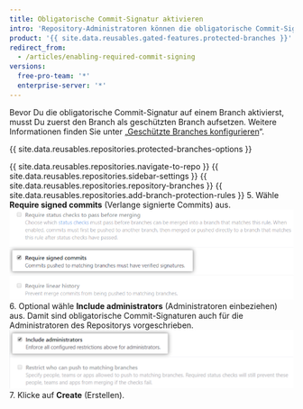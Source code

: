 ```yaml
---
title: Obligatorische Commit-Signatur aktivieren
intro: 'Repository-Administratoren können die obligatorische Commit-Signatur auf einem Branch erzwingen, um alle Commits zu blockieren, die nicht signiert und verifiziert sind.'
product: '{{ site.data.reusables.gated-features.protected-branches }}'
redirect_from:
  - /articles/enabling-required-commit-signing
versions:
  free-pro-team: '*'
  enterprise-server: '*'
---
```


Bevor Du die obligatorische Commit-Signatur auf einem Branch aktivierst, musst Du zuerst den Branch als geschützten Branch aufsetzen. Weitere Informationen finden Sie unter „[Geschützte Branches konfigurieren](/github/administering-a-repository/configuring-protected-branches)“.

{{ site.data.reusables.repositories.protected-branches-options }}

{{ site.data.reusables.repositories.navigate-to-repo }}
{{ site.data.reusables.repositories.sidebar-settings }}
{{ site.data.reusables.repositories.repository-branches }}
{{ site.data.reusables.repositories.add-branch-protection-rules }}
5. Wähle **Require signed commits** (Verlange signierte Commits) aus. ![Option „Require signed commits“ (Verlange signierte Commits)](/assets/images/help/repository/require-signed-commits.png)
6. Optional wähle **Include administrators** (Administratoren einbeziehen) aus. Damit sind obligatorische Commit-Signaturen auch für die Administratoren des Repositorys vorgeschrieben. ![Kontrollkästchen „Include administrators“ (Administratoren einbeziehen)](/assets/images/help/repository/include-admins-protected-branches.png)
7. Klicke auf **Create** (Erstellen).
